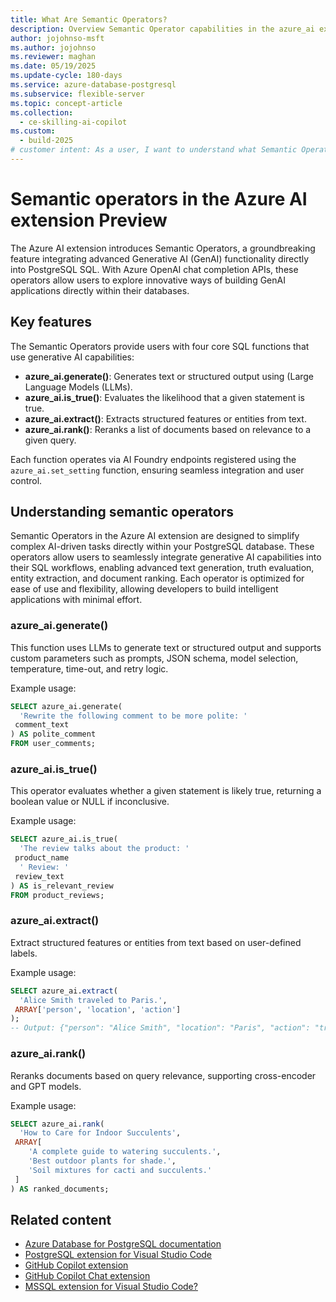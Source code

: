 ```yaml
---
title: What Are Semantic Operators?
description: Overview Semantic Operator capabilities in the azure_ai extension for Azure Database for PostgreSQL.
author: jojohnso-msft
ms.author: jojohnso
ms.reviewer: maghan
ms.date: 05/19/2025
ms.update-cycle: 180-days
ms.service: azure-database-postgresql
ms.subservice: flexible-server
ms.topic: concept-article
ms.collection:
  - ce-skilling-ai-copilot
ms.custom:
  - build-2025
# customer intent: As a user, I want to understand what Semantic Operators are available in the azure_ai extension for Azure Database for PostgreSQL flexible server.
---
```


# Semantic operators in the Azure AI extension Preview

The Azure AI extension introduces Semantic Operators, a groundbreaking feature integrating advanced Generative AI (GenAI) functionality directly into PostgreSQL SQL. With Azure OpenAI chat completion APIs, these operators allow users to explore innovative ways of building GenAI applications directly within their databases.

## Key features

The Semantic Operators provide users with four core SQL functions that use generative AI capabilities:

- **azure_ai.generate()**: Generates text or structured output using (Large Language Models (LLMs).
- **azure_ai.is_true()**: Evaluates the likelihood that a given statement is true.
- **azure_ai.extract()**: Extracts structured features or entities from text.
- **azure_ai.rank()**: Reranks a list of documents based on relevance to a given query.

Each function operates via AI Foundry endpoints registered using the `azure_ai.set_setting` function, ensuring seamless integration and user control.

## Understanding semantic operators

Semantic Operators in the Azure AI extension are designed to simplify complex AI-driven tasks directly within your PostgreSQL database. These operators allow users to seamlessly integrate generative AI capabilities into their SQL workflows, enabling advanced text generation, truth evaluation, entity extraction, and document ranking. Each operator is optimized for ease of use and flexibility, allowing developers to build intelligent applications with minimal effort.

### azure_ai.generate()

This function uses LLMs to generate text or structured output and supports custom parameters such as prompts, JSON schema, model selection, temperature, time-out, and retry logic.

Example usage:

```sql
SELECT azure_ai.generate(
  'Rewrite the following comment to be more polite: '
 comment_text
) AS polite_comment
FROM user_comments;
```

### azure_ai.is_true()

This operator evaluates whether a given statement is likely true, returning a boolean value or NULL if inconclusive.

Example usage:

```sql
SELECT azure_ai.is_true(
  'The review talks about the product: '
 product_name
  ' Review: '
 review_text
) AS is_relevant_review
FROM product_reviews;
```

### azure_ai.extract()

Extract structured features or entities from text based on user-defined labels.

Example usage:

```sql
SELECT azure_ai.extract(
  'Alice Smith traveled to Paris.',
 ARRAY['person', 'location', 'action']
);
-- Output: {"person": "Alice Smith", "location": "Paris", "action": "travel"}
```

### azure_ai.rank()

Reranks documents based on query relevance, supporting cross-encoder and GPT models.

Example usage:

```sql
SELECT azure_ai.rank(
  'How to Care for Indoor Succulents',
 ARRAY[
    'A complete guide to watering succulents.',
    'Best outdoor plants for shade.',
    'Soil mixtures for cacti and succulents.'
 ]
) AS ranked_documents;
```

## Related content

- [Azure Database for PostgreSQL documentation](overview.md)
- [PostgreSQL extension for Visual Studio Code](https://marketplace.visualstudio.com/items?itemName=ms-ossdata.vscode-postgresql)
- [GitHub Copilot extension](https://marketplace.visualstudio.com/items?itemName=GitHub.copilot)
- [GitHub Copilot Chat extension](https://marketplace.visualstudio.com/items?itemName=GitHub.copilot-chat)
- [MSSQL extension for Visual Studio Code?](/sql/tools/visual-studio-code-extensions/mssql/mssql-extension-visual-studio-code)
